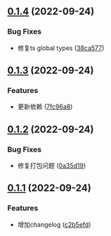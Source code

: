 

## [0.1.4](https://github.com/Binbiubiubiu/create-liqueur/compare/0.1.3...0.1.4) (2022-09-24)


### Bug Fixes

* 修复ts global types ([38ca577](https://github.com/Binbiubiubiu/create-liqueur/commit/38ca5772fbeecde521a268170b9a63dbd8f231e2))

## [0.1.3](https://github.com/Binbiubiubiu/create-liqueur/compare/0.1.2...0.1.3) (2022-09-24)


### Features

* 更新依赖 ([7fc96a8](https://github.com/Binbiubiubiu/create-liqueur/commit/7fc96a85248eaa607a35c43df8b1fdf215074fab))

## [0.1.2](https://github.com/Binbiubiubiu/create-liqueur/compare/0.1.1...0.1.2) (2022-09-24)


### Bug Fixes

* 修复打包问题 ([0a35d19](https://github.com/Binbiubiubiu/create-liqueur/commit/0a35d1988ae9a63592e8960476c1c2c114ae7296))

## [0.1.1](https://github.com/Binbiubiubiu/create-liqueur/compare/0.1.0...0.1.1) (2022-09-24)


### Features

* 增加changelog ([c2b5efd](https://github.com/Binbiubiubiu/create-liqueur/commit/c2b5efd16124f5ceed486894d6ef1b0df893384b))